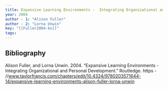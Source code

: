 ```yaml
---
title: Expansive Learning Environments -  Integrating Organizational and Personal Development
year: 2004
author - 1: "Alison Fuller"
author - 2: "Lorna Unwin"
key: "[[Fuller2004-kn]]"
tags:
---
```


## Bibliography
Alison Fuller, and Lorna Unwin. 2004. “Expansive Learning Environments -  Integrating Organizational and Personal Development.” Routledge. https - //www.taylorfrancis.com/chapters/edit/10.4324/9780203571644-14/expansive-learning-environments-alison-fuller-lorna-unwin